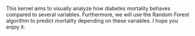 This kernel aims to visually analyze how diabetes mortality behaves compared to several variables. Furthermore, we will use the Random Forest algorithm to predict mortality depending on these variables. I hope you enjoy it.
